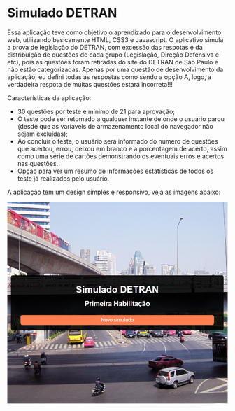 # Simulado DETRAN
Essa aplicação teve como objetivo o aprendizado para o desenvolvimento web, utilizando basicamente HTML, CSS3 e Javascript. O aplicativo simula a prova de legislação do DETRAN, com excessão das respotas e da distribuição de questões de cada grupo (Legislação, Direção Defensiva e etc), pois as questões foram retiradas do site do DETRAN de São Paulo e não estão categorizadas. Apenas por uma questão de desenvolvimento da aplicação, eu defini todas as respostas como sendo a opção A, logo, a verdadeira respota de muitas questões estará incorreta!!!

Características da aplicação:
- 30 questões por teste e mínimo de 21 para aprovação;
- O teste pode ser retomado a qualquer instante de onde o usuário parou (desde que as varíaveis de armazenamento local do navegador não sejam excluídas);
- Ao concluir o teste, o usuário será informado do número de questões que acertou, errou, deixou em branco e a porcentagem de acerto, assim como uma série de cartões demonstrando os eventuais erros e acertos nas questões.
- Opção para ver um resumo de informações estatísticas de todos os teste já realizados pelo usuário.

A aplicação tem um design simples e responsivo, veja as imagens abaixo:

![alt text](resources/images/homepage.png)

